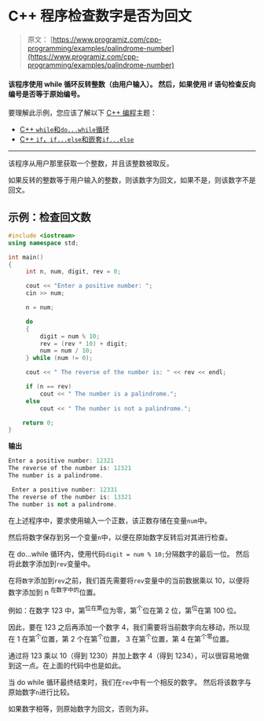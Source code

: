 # C++ 程序检查数字是否为回文

> 原文： [https://www.programiz.com/cpp-programming/examples/palindrome-number](https://www.programiz.com/cpp-programming/examples/palindrome-number)

#### 该程序使用 while 循环反转整数（由用户输入）。 然后，如果使用 if 语句检查反向编号是否等于原始编号。

要理解此示例，您应该了解以下 [C++ 编程](/cpp-programming "C++ tutorial")主题：

*   [C++ `while`和`do...while`循环](/cpp-programming/do-while-loop)
*   [C++ `if`，`if...else`和嵌套`if...else`](/cpp-programming/if-else)

* * *

该程序从用户那里获取一个整数，并且该整数被取反。

如果反转的整数等于用户输入的整数，则该数字为回文，如果不是，则该数字不是回文。

## 示例：检查回文数

```cpp
#include <iostream>
using namespace std;

int main()
{
     int n, num, digit, rev = 0;

     cout << "Enter a positive number: ";
     cin >> num;

     n = num;

     do
     {
         digit = num % 10;
         rev = (rev * 10) + digit;
         num = num / 10;
     } while (num != 0);

     cout << " The reverse of the number is: " << rev << endl;

     if (n == rev)
         cout << " The number is a palindrome.";
     else
         cout << " The number is not a palindrome.";

    return 0;
} 
```

**输出**

```cpp
Enter a positive number: 12321
The reverse of the number is: 12321
The number is a palindrome. 
```

```cpp
 Enter a positive number: 12331
The reverse of the number is: 13321
The number is not a palindrome. 
```

在上述程序中，要求使用输入一个正数，该正数存储在变量`num`中。

然后将数字保存到另一个变量`n`中，以便在原始数字反转后对其进行检查。

在 do...while 循环内，使用代码`digit = num % 10;`分隔数字的最后一位。 然后将此数字添加到`rev`变量中。

在将`数字`添加到`rev`之前，我们首先需要将`rev`变量中的当前数据乘以 10，以便将数字添加到 n <sup>在数字中的</sup>位置。

例如：在数字 123 中，第<sup>位在第</sup>位为零，第<sup>个</sup>位在第 2 位，第<sup>位</sup>在第 100 位。

因此，要在 123 之后再添加一个数字 4，我们需要将当前数字向左移动，所以现在 1 在第<sup>个</sup>位置，第 2 个在第<sup>个</sup>位置， 3 在第<sup>个</sup>位置，第 4 在第<sup>个零</sup>位置。

通过将 123 乘以 10（得到 1230）并加上数字 4（得到 1234），可以很容易地做到这一点。在上面的代码中也是如此。

当 do while 循环最终结束时，我们在`rev`中有一个相反的数字。 然后将该数字与原始数字`n`进行比较。

如果数字相等，则原始数字为回文，否则为非。